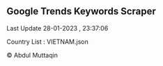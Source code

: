

## Google Trends Keywords Scraper 
 
Last Update 28-01-2023 , 23:37:06

Country List :
VIETNAM.json



© Abdul Muttaqin 
